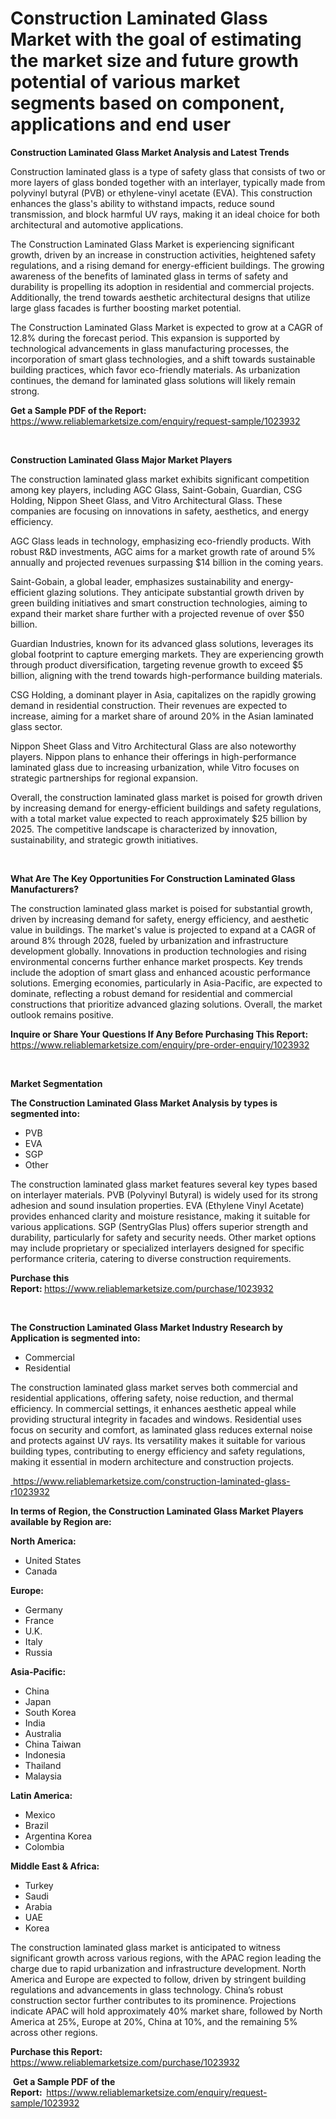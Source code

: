 <p><h1>Construction Laminated Glass Market with the goal of estimating the market size and future growth potential of various market segments based on component, applications and end user</h1></p><p><strong>Construction Laminated Glass Market Analysis and Latest Trends</strong></p>
<p><p>Construction laminated glass is a type of safety glass that consists of two or more layers of glass bonded together with an interlayer, typically made from polyvinyl butyral (PVB) or ethylene-vinyl acetate (EVA). This construction enhances the glass's ability to withstand impacts, reduce sound transmission, and block harmful UV rays, making it an ideal choice for both architectural and automotive applications.</p><p>The Construction Laminated Glass Market is experiencing significant growth, driven by an increase in construction activities, heightened safety regulations, and a rising demand for energy-efficient buildings. The growing awareness of the benefits of laminated glass in terms of safety and durability is propelling its adoption in residential and commercial projects. Additionally, the trend towards aesthetic architectural designs that utilize large glass facades is further boosting market potential.</p><p>The Construction Laminated Glass Market is expected to grow at a CAGR of 12.8% during the forecast period. This expansion is supported by technological advancements in glass manufacturing processes, the incorporation of smart glass technologies, and a shift towards sustainable building practices, which favor eco-friendly materials. As urbanization continues, the demand for laminated glass solutions will likely remain strong.</p></p>
<p><strong>Get a Sample PDF of the Report:&nbsp;</strong> <a href="https://www.reliablemarketsize.com/enquiry/request-sample/1023932?utm_campaign=1904&utm_medium=2&utm_source=Github&utm_content=ia&utm_term=18042025&utm_id=construction-laminated-glass">https://www.reliablemarketsize.com/enquiry/request-sample/1023932</a></p>
<p>&nbsp;</p>
<p><strong>Construction Laminated Glass Major Market Players</strong></p>
<p><p>The construction laminated glass market exhibits significant competition among key players, including AGC Glass, Saint-Gobain, Guardian, CSG Holding, Nippon Sheet Glass, and Vitro Architectural Glass. These companies are focusing on innovations in safety, aesthetics, and energy efficiency.</p><p>AGC Glass leads in technology, emphasizing eco-friendly products. With robust R&D investments, AGC aims for a market growth rate of around 5% annually and projected revenues surpassing $14 billion in the coming years.</p><p>Saint-Gobain, a global leader, emphasizes sustainability and energy-efficient glazing solutions. They anticipate substantial growth driven by green building initiatives and smart construction technologies, aiming to expand their market share further with a projected revenue of over $50 billion.</p><p>Guardian Industries, known for its advanced glass solutions, leverages its global footprint to capture emerging markets. They are experiencing growth through product diversification, targeting revenue growth to exceed $5 billion, aligning with the trend towards high-performance building materials.</p><p>CSG Holding, a dominant player in Asia, capitalizes on the rapidly growing demand in residential construction. Their revenues are expected to increase, aiming for a market share of around 20% in the Asian laminated glass sector.</p><p>Nippon Sheet Glass and Vitro Architectural Glass are also noteworthy players. Nippon plans to enhance their offerings in high-performance laminated glass due to increasing urbanization, while Vitro focuses on strategic partnerships for regional expansion.</p><p>Overall, the construction laminated glass market is poised for growth driven by increasing demand for energy-efficient buildings and safety regulations, with a total market value expected to reach approximately $25 billion by 2025. The competitive landscape is characterized by innovation, sustainability, and strategic growth initiatives.</p></p>
<p>&nbsp;</p>
<p><strong>What Are The Key Opportunities For Construction Laminated Glass Manufacturers?</strong></p>
<p><p>The construction laminated glass market is poised for substantial growth, driven by increasing demand for safety, energy efficiency, and aesthetic value in buildings. The market's value is projected to expand at a CAGR of around 8% through 2028, fueled by urbanization and infrastructure development globally. Innovations in production technologies and rising environmental concerns further enhance market prospects. Key trends include the adoption of smart glass and enhanced acoustic performance solutions. Emerging economies, particularly in Asia-Pacific, are expected to dominate, reflecting a robust demand for residential and commercial constructions that prioritize advanced glazing solutions. Overall, the market outlook remains positive.</p></p>
<p><strong>Inquire or Share Your Questions If Any Before Purchasing This Report:</strong> <a href="https://www.reliablemarketsize.com/enquiry/pre-order-enquiry/1023932?utm_campaign=1904&utm_medium=2&utm_source=Github&utm_content=ia&utm_term=18042025&utm_id=construction-laminated-glass">https://www.reliablemarketsize.com/enquiry/pre-order-enquiry/1023932</a></p>
<p>&nbsp;</p>
<p><strong>Market Segmentation</strong></p>
<p><strong>The Construction Laminated Glass Market Analysis by types is segmented into:</strong></p>
<p><ul><li>PVB</li><li>EVA</li><li>SGP</li><li>Other</li></ul></p>
<p><p>The construction laminated glass market features several key types based on interlayer materials. PVB (Polyvinyl Butyral) is widely used for its strong adhesion and sound insulation properties. EVA (Ethylene Vinyl Acetate) provides enhanced clarity and moisture resistance, making it suitable for various applications. SGP (SentryGlas Plus) offers superior strength and durability, particularly for safety and security needs. Other market options may include proprietary or specialized interlayers designed for specific performance criteria, catering to diverse construction requirements.</p></p>
<p><strong>Purchase this Report:&nbsp;</strong><a href="https://www.reliablemarketsize.com/purchase/1023932?utm_campaign=1904&utm_medium=2&utm_source=Github&utm_content=ia&utm_term=18042025&utm_id=construction-laminated-glass">https://www.reliablemarketsize.com/purchase/1023932</a></p>
<p>&nbsp;</p>
<p><strong>The Construction Laminated Glass Market Industry Research by Application is segmented into:</strong></p>
<p><ul><li>Commercial</li><li>Residential</li></ul></p>
<p><p>The construction laminated glass market serves both commercial and residential applications, offering safety, noise reduction, and thermal efficiency. In commercial settings, it enhances aesthetic appeal while providing structural integrity in facades and windows. Residential uses focus on security and comfort, as laminated glass reduces external noise and protects against UV rays. Its versatility makes it suitable for various building types, contributing to energy efficiency and safety regulations, making it essential in modern architecture and construction projects.</p></p>
<p><a href="https://www.reliablemarketsize.com/construction-laminated-glass-r1023932?utm_campaign=1904&utm_medium=2&utm_source=Github&utm_content=ia&utm_term=18042025&utm_id=construction-laminated-glass">&nbsp;https://www.reliablemarketsize.com/construction-laminated-glass-r1023932</a></p>
<p><strong>In terms of Region, the Construction Laminated Glass Market Players available by Region are:</strong></p>
<p>
    <p> <strong> North America: </strong>
        <ul>
            <li>United States</li>
            <li>Canada</li>
        </ul>
        </p> 
    <p> <strong> Europe: </strong>
        <ul>
            <li>Germany</li>
            <li>France</li>
            <li>U.K.</li>
            <li>Italy</li>
            <li>Russia</li>
        </ul>
        </p> 
    <p> <strong> Asia-Pacific: </strong>
        <ul>
            <li>China</li>
            <li>Japan</li>
            <li>South Korea</li>
            <li>India</li>
            <li>Australia</li>
            <li>China Taiwan</li>
            <li>Indonesia</li>
            <li>Thailand</li>
            <li>Malaysia</li>
        </ul>
        </p> 
    <p> <strong> Latin America: </strong>
        <ul>
            <li>Mexico</li>
            <li>Brazil</li>
            <li>Argentina Korea</li>
            <li>Colombia</li>
        </ul>
        </p> 
    <p> <strong> Middle East & Africa: </strong>
        <ul>
            <li>Turkey</li>
            <li>Saudi</li>
            <li>Arabia</li>
            <li>UAE</li>
            <li>Korea</li>
        </ul>
    </p>
    </p>
<p><p>The construction laminated glass market is anticipated to witness significant growth across various regions, with the APAC region leading the charge due to rapid urbanization and infrastructure development. North America and Europe are expected to follow, driven by stringent building regulations and advancements in glass technology. China’s robust construction sector further contributes to its prominence. Projections indicate APAC will hold approximately 40% market share, followed by North America at 25%, Europe at 20%, China at 10%, and the remaining 5% across other regions.</p></p>
<p><strong>Purchase this Report: </strong><a href="https://www.reliablemarketsize.com/purchase/1023932?utm_campaign=1904&utm_medium=2&utm_source=Github&utm_content=ia&utm_term=18042025&utm_id=construction-laminated-glass">https://www.reliablemarketsize.com/purchase/1023932</a></p>
<p>&nbsp;<strong>Get a Sample PDF of the Report:&nbsp;&nbsp;</strong><a href="https://www.reliablemarketsize.com/enquiry/request-sample/1023932?utm_campaign=1904&utm_medium=2&utm_source=Github&utm_content=ia&utm_term=18042025&utm_id=construction-laminated-glass">https://www.reliablemarketsize.com/enquiry/request-sample/1023932</a></p>
<p><strong></strong></p>
<p><p></p><p></p><p></p></p>